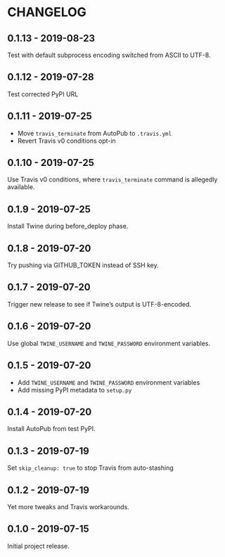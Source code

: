 CHANGELOG
=========

0.1.13 - 2019-08-23
-------------------

Test with default subprocess encoding switched from ASCII to UTF-8.

0.1.12 - 2019-07-28
-------------------

Test corrected PyPI URL

0.1.11 - 2019-07-25
-------------------

* Move `travis_terminate` from AutoPub to `.travis.yml`
* Revert Travis v0 conditions opt-in

0.1.10 - 2019-07-25
-------------------

Use Travis v0 conditions, where `travis_terminate` command is allegedly available.

0.1.9 - 2019-07-25
------------------

Install Twine during before_deploy phase.

0.1.8 - 2019-07-20
------------------

Try pushing via GITHUB_TOKEN instead of SSH key.

0.1.7 - 2019-07-20
------------------

Trigger new release to see if Twine’s output is UTF-8-encoded.

0.1.6 - 2019-07-20
------------------

Use global `TWINE_USERNAME` and `TWINE_PASSWORD` environment variables.

0.1.5 - 2019-07-20
------------------

* Add `TWINE_USERNAME` and `TWINE_PASSWORD` environment variables
* Add missing PyPI metadata to `setup.py`

0.1.4 - 2019-07-20
------------------

Install AutoPub from test PyPI.

0.1.3 - 2019-07-19
------------------

Set `skip_cleanup: true` to stop Travis from auto-stashing

0.1.2 - 2019-07-19
------------------

Yet more tweaks and Travis workarounds.

0.1.0 - 2019-07-15
------------------

Initial project release.
